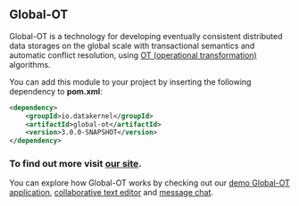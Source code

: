 ## Global-OT

Global-OT is a technology for developing eventually consistent distributed data storages on the global scale 
with transactional semantics and automatic conflict resolution, using [OT (operational transformation)](https://en.wikipedia.org/wiki/Operational_transformation) 
algorithms. 

You can add this module to your project by inserting the following dependency to **pom.xml**:
```xml
<dependency>
    <groupId>io.datakernel</groupId>
    <artifactId>global-ot</artifactId>
    <version>3.0.0-SNAPSHOT</version>
</dependency>
```

### To find out more visit [our site](https://datakernel.io/docs/components/global/global-ot.html).

You can explore how Global-OT works by checking out our [demo Global-OT application](https://github.com/softindex/datakernel/tree/master/examples/global-ot-demo), 
[collaborative text editor](https://github.com/softindex/datakernel/tree/master/examples/global-ot-editor) and 
[message chat](https://github.com/softindex/datakernel/tree/master/examples/global-ot-chat).